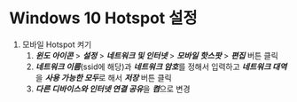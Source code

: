 # Windows 10 Hotspot 설정

1. 모바일 Hotspot 켜기
   1. <i><b>윈도 아이콘</b></i> &gt; <i><b>설정</b></i> &gt; <i><b>네트워크 및 인터넷</b></i> &gt; <i><b>모바일 핫스팟</b></i> &gt; <i><b>편집</b></i> 버튼 클릭
   2. <i><b>네트워크 이름</b></i>(ssid에 해당)과 <i><b>네트워크 암호</b></i>를 정해서 입력하고 <i><b>네트워크 대역</b></i>을 <i><b>사용 가능한 모두</b></i>로 해서 <i><b>저장</b></i> 버튼 클릭
   3. <i><b>다른 디바이스와 인터넷 연결 공유</b></i>을 <i><b>켬</b></i>으로 변경
